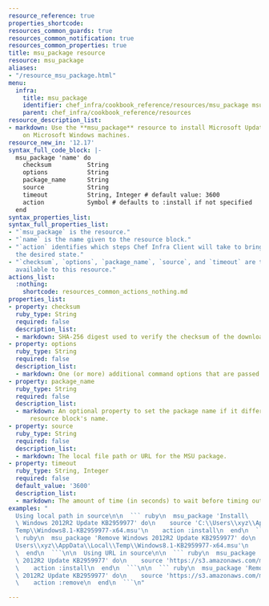 ```yaml
---
resource_reference: true
properties_shortcode:
resources_common_guards: true
resources_common_notification: true
resources_common_properties: true
title: msu_package resource
resource: msu_package
aliases:
- "/resource_msu_package.html"
menu:
  infra:
    title: msu_package
    identifier: chef_infra/cookbook_reference/resources/msu_package msu_package
    parent: chef_infra/cookbook_reference/resources
resource_description_list:
- markdown: Use the **msu_package** resource to install Microsoft Update(MSU) packages
    on Microsoft Windows machines.
resource_new_in: '12.17'
syntax_full_code_block: |-
  msu_package 'name' do
    checksum          String
    options           String
    package_name      String
    source            String
    timeout           String, Integer # default value: 3600
    action            Symbol # defaults to :install if not specified
  end
syntax_properties_list:
syntax_full_properties_list:
- "`msu_package` is the resource."
- "`name` is the name given to the resource block."
- "`action` identifies which steps Chef Infra Client will take to bring the node into
  the desired state."
- "`checksum`, `options`, `package_name`, `source`, and `timeout` are the properties
  available to this resource."
actions_list:
  :nothing:
    shortcode: resources_common_actions_nothing.md
properties_list:
- property: checksum
  ruby_type: String
  required: false
  description_list:
  - markdown: SHA-256 digest used to verify the checksum of the downloaded MSU package.
- property: options
  ruby_type: String
  required: false
  description_list:
  - markdown: One (or more) additional command options that are passed to the command.
- property: package_name
  ruby_type: String
  required: false
  description_list:
  - markdown: An optional property to set the package name if it differs from the
      resource block's name.
- property: source
  ruby_type: String
  required: false
  description_list:
  - markdown: The local file path or URL for the MSU package.
- property: timeout
  ruby_type: String, Integer
  required: false
  default_value: '3600'
  description_list:
  - markdown: The amount of time (in seconds) to wait before timing out.
examples: "
  Using local path in source\n\n  ``` ruby\n  msu_package 'Install\
  \ Windows 2012R2 Update KB2959977' do\n    source 'C:\\Users\\xyz\\AppData\\Local\\\
  Temp\\Windows8.1-KB2959977-x64.msu'\n    action :install\n  end\n  ```\n\n  ```\
  \ ruby\n  msu_package 'Remove Windows 2012R2 Update KB2959977' do\n    source 'C:\\\
  Users\\xyz\\AppData\\Local\\Temp\\Windows8.1-KB2959977-x64.msu'\n    action :remove\n\
  \  end\n  ```\n\n  Using URL in source\n\n  ``` ruby\n  msu_package 'Install Windows\
  \ 2012R2 Update KB2959977' do\n    source 'https://s3.amazonaws.com/my_bucket/Windows8.1-KB2959977-x64.msu'\n\
  \    action :install\n  end\n  ```\n\n  ``` ruby\n  msu_package 'Remove Windows\
  \ 2012R2 Update KB2959977' do\n    source 'https://s3.amazonaws.com/my_bucket/Windows8.1-KB2959977-x64.msu'\n\
  \    action :remove\n  end\n  ```\n"

---
```

